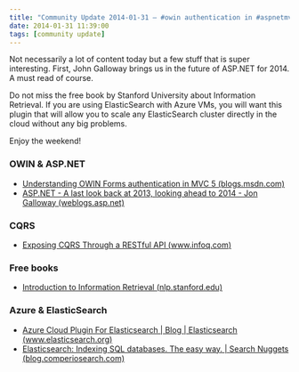 ```yaml
---
title: "Community Update 2014-01-31 – #owin authentication in #aspnetmvc, #cqrs with #rest and #Azure plugin with #ElasticSearch"
date: 2014-01-31 11:39:00
tags: [community update]
---
```


Not necessarily a lot of content today but a few stuff that is super interesting. First, John Galloway brings us in the future of ASP.NET for 2014\. A must read of course.

Do not miss the free book by Stanford University about Information Retrieval. If you are using ElasticSearch with Azure VMs, you will want this plugin that will allow you to scale any ElasticSearch cluster directly in the cloud without any big problems.

Enjoy the weekend!

### OWIN &amp; ASP.NET

*   [Understanding OWIN Forms authentication in MVC 5 (blogs.msdn.com)](http://blogs.msdn.com/b/webdev/archive/2013/07/03/understanding-owin-forms-authentication-in-mvc-5.aspx)
*   [ASP.NET - A last look back at 2013, looking ahead to 2014 - Jon Galloway (weblogs.asp.net)](http://weblogs.asp.net/jgalloway/archive/2014/01/17/asp-net-a-last-look-back-at-2013-looking-ahead-to-2014.aspx)

### CQRS

*   [Exposing CQRS Through a RESTful API (www.infoq.com)](http://www.infoq.com/articles/rest-api-on-cqrs/)

### Free books

*   [Introduction to Information Retrieval (nlp.stanford.edu)](http://nlp.stanford.edu/IR-book/)

### Azure &amp; ElasticSearch

*   [Azure Cloud Plugin For Elasticsearch | Blog | Elasticsearch (www.elasticsearch.org)](http://www.elasticsearch.org/blog/azure-cloud-plugin-for-elasticsearch/)
*   [Elasticsearch: Indexing SQL databases. The easy way. | Search Nuggets (blog.comperiosearch.com)](http://blog.comperiosearch.com/blog/2014/01/30/elasticsearch-indexing-sql-databases-the-easy-way/)